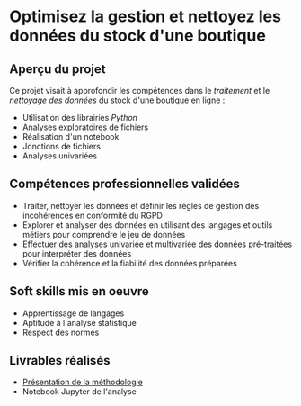 # Optimisez la gestion et nettoyez les données du stock d'une boutique

## Aperçu du projet 

Ce projet visait à approfondir les compétences dans le *traitement* et le *nettoyage des données* du stock d'une boutique en ligne :

- Utilisation des librairies *Python*
- Analyses exploratoires de fichiers
- Réalisation d'un notebook
- Jonctions de fichiers
- Analyses univariées

## Compétences professionnelles validées

- Traiter, nettoyer les données et définir les règles de gestion des incohérences en conformité du RGPD
- Explorer et analyser des données en utilisant des langages et outils métiers pour comprendre le jeu de données
- Effectuer des analyses univariée et multivariée des données pré-traitées pour interpréter des données
- Vérifier la cohérence et la fiabilité des données préparées

## Soft skills mis en oeuvre

- Apprentissage de langages
- Aptitude à l'analyse statistique
- Respect des normes

## Livrables réalisés

- [Présentation de la méthodologie](https://github.com/Thierry-Monjo/Portfolio_data_analyst_bi/blob/main/Projets_OC_BIA/Projet_06/Projet_06_presentation.pdf)
- Notebook Jupyter de l'analyse
